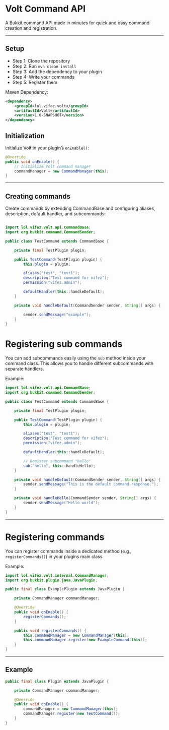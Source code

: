 # Volt Command API

A Bukkit command API made in minutes for quick and easy command creation and registration.

---

## Setup
- Step 1: Clone the repository
- Step 2: Run `mvn clean install`
- Step 3: Add the dependency to your plugin
- Step 4: Write your commands
- Step 5: Register them

Maven Dependency:
```xml
<dependency>
    <groupId>lol.vifez.volt</groupId>
    <artifactId>Volt</artifactId>
    <version>1.0-SNAPSHOT</version>
</dependency>
```

## Initialization
Initialize Volt in your plugin’s `onEnable()`:

```java
@Override
public void onEnable() {
    // Initialize Volt command manager
    commandManager = new CommandManager(this);
}

```
---
## Creating commands
Create commands by extending CommandBase and configuring aliases, description, default handler, and subcommands:
```java

import lol.vifez.volt.api.CommandBase;
import org.bukkit.command.CommandSender;

public class TestCommand extends CommandBase {

    private final TestPlugin plugin;

    public TestCommand(TestPlugin plugin) {
        this.plugin = plugin;

        aliases("test", "test1");
        description("Test command for vifez");
        permission("vifez.admin");

        defaultHandler(this::handleDefault);
    }

    private void handleDefault(CommandSender sender, String[] args) {

        sender.sendMessage("example");
    }
}
```

# Registering sub commands
You can add subcommands easily using the `sub` method inside your command class. This allows you to handle different subcommands with separate handlers.

Example:

```java
import lol.vifez.volt.api.CommandBase;
import org.bukkit.command.CommandSender;

public class TestCommand extends CommandBase {

    private final TestPlugin plugin;

    public TestCommand(TestPlugin plugin) {
        this.plugin = plugin;

        aliases("test", "test1");
        description("Test command for vifez");
        permission("vifez.admin");

        defaultHandler(this::handleDefault);

        // Register subcommand "hello"
        sub("hello", this::handleHello);
    }

    private void handleDefault(CommandSender sender, String[] args) {
        sender.sendMessage("This is the default command response.");
    }

    private void handleHello(CommandSender sender, String[] args) {
        sender.sendMessage("Hello world");
    }
}
```
---
# Registering commands

You can register commands inside a dedicated method (e.g., `registerCommands()`) in your plugins main class

Example:
```java
import lol.vifez.volt.internal.CommandManager;
import org.bukkit.plugin.java.JavaPlugin;

public final class ExamplePlugin extends JavaPlugin {

    private CommandManager commandManager;

    @Override
    public void onEnable() {
        registerCommands();
    }

    public void registerCommands() {
        this.commandManager = new CommandManager(this);
        this.commandManager.register(new ExampleCommand(this));
    }
}

```

---
## Example
```java
public final class Plugin extends JavaPlugin {

    private CommandManager commandManager;

    @Override
    public void onEnable() {
        commandManager = new CommandManager(this);
        commandManager.register(new TestCommand());
    }
}
```
